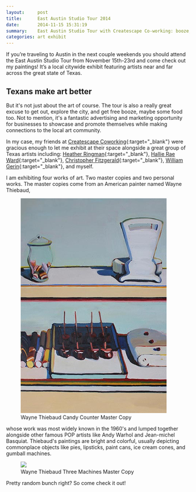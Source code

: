 ```yaml
---
layout:     post
title:      East Austin Studio Tour 2014
date:       2014-11-15 15:31:19
summary:    East Austin Studio Tour with Createscape Co-working: booze, food, art, and more art.
categories: art exhibit
---
```


If you’re traveling to Austin in the next couple weekends you should attend the East Austin Studio Tour from November 15th-23rd and come check out my paintings! 
It’s a local citywide exhibit featuring artists near and far across the great state of Texas.  

## Texans make art better

But it's not just about the art of course. The tour is also a really great excuse to get out, explore the city, and get free booze, maybe some food too.
Not to mention, it's a fantastic advertising and marketing opportunity for businesses to showcase and promote themselves while making connections to the local art community.  

In my case, my friends at [Createscape Coworking](http://createscapework.co/){:target="_blank"} were gracious enough to let me exhibit at their space alongside a great group of Texas artists including: [Heather Ringman](http://www.ringmanpaintings.com/){:target="_blank"}, [Hallie Rae Ward](http://HallieRaeWard.com/){:target="_blank"}, [Christopher Fitzgerald](http://www.christopherfitzgerald.com){:target="_blank"}, [William Gerin](http://www.epiphone.com/…/20…/Epiphone-in-Stained-Glass.aspx){:target="_blank"}, and myself. 

I am exhibiting four works of art. Two master copies and two personal works. The master copies come from an American painter named Wayne Thiebaud, 

<figure>
	<img src="/images/Paintings-Candy-Counter-Master-Copy-Post.jpg">
	<figcaption>Wayne Thiebaud Candy Counter Master Copy</figcaption>
</figure>


whose work was most widely known in the 1960's and lumped together alongside other famous POP artists like Andy Warhol and Jean-michel Basquiat. 
Thiebaud's paintings are bright and colorful, usually depicting commonplace objects like pies, lipsticks, paint cans, ice cream cones, and gumball machines.

<figure>
	<img src="/images/Paintings-Study-Three-Machines-Wayne-Thiebaud-2012@2x.png">
	<figcaption>Wayne Thiebaud Three Machines Master Copy</figcaption>
</figure>


Pretty random bunch right? So come check it out!
